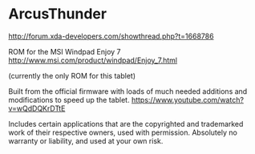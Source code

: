 ArcusThunder
============

http://forum.xda-developers.com/showthread.php?t=1668786

ROM for the MSI Windpad Enjoy 7 
http://www.msi.com/product/windpad/Enjoy_7.html

(currently the only ROM for this tablet)

Built from the official firmware with loads of much needed additions and modifications to speed up the tablet.
https://www.youtube.com/watch?v=wQdDQKrDTtE

Includes certain applications that are the copyrighted and trademarked work of their respective owners, used with permission.
Absolutely no warranty or liability, and used at your own risk.




